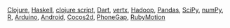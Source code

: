 [Clojure](http://clojure.org/), [Haskell](http://www.haskell.org/haskellwiki/Haskell), [clojure script](http://clojure.org/clojurescript),
[Dart](https://www.dartlang.org/), [vertx](http://vertx.io/), [Hadoop](http://hadoop.apache.org/), [Pandas](http://pandas.pydata.org/), [SciPy](http://www.scipy.org/), [numPy](http://www.numpy.org/), [R](http://www.r-project.org/),
[Arduino](http://www.arduino.cc/), [Android](http://developer.android.com/index.html), [Cocos2d](http://cocos2d.org/), [PhoneGap](http://phonegap.com/), [RubyMotion](http://www.rubymotion.com/)
